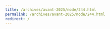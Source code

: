 ```yaml
---
title: /archives/avant-2025/node/244.html
permalink: /archives/avant-2025/node/244.html
redirect: /
---
```

